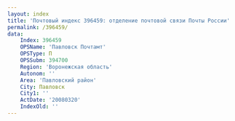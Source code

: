 ```yaml
---
layout: index
title: 'Почтовый индекс 396459: отделение почтовой связи Почты России'
permalink: /396459/
data:
    Index: 396459
    OPSName: 'Павловск Почтамт'
    OPSType: П
    OPSSubm: 394700
    Region: 'Воронежская область'
    Autonom: ''
    Area: 'Павловский район'
    City: Павловск
    City1: ''
    ActDate: '20080320'
    IndexOld: ''
---
```

